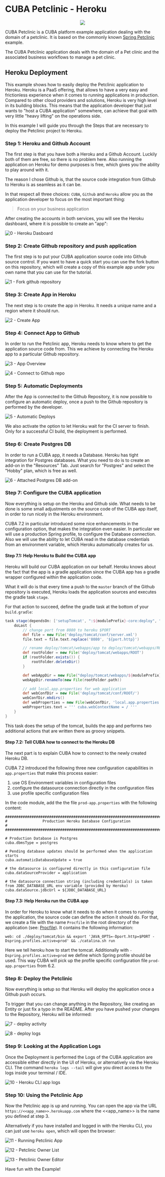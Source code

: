 # CUBA Petclinic - Heroku

<p align="center">
  <img src="https://github.com/cuba-platform/cuba-petclinic/blob/master/modules/web/themes/hover/branding/petclinic_logo_full.png"/>
</p>


CUBA Petclinic is a CUBA platform example application dealing with the domain of a petclinic. It is based on the commonly known [Spring Petclinic](https://github.com/spring-projects/spring-petclinic) example.

The CUBA Petclinic application deals with the domain of a Pet clinic and the associated business workflows to manage a pet clinic.

## Heroku Deployment

This example shows how to easily deploy the Petclinic application to Heroku. Heroku is a PaaS offering, that allows to
have a very easy and frictionless experience when it comes to running applications in production. Compared to other
cloud providers and solutions, Heroku is very high level in its building blocks. This means that the application developer
that just wants to "host a CUBA application" somewhere, can achieve that goal with very little "heavy lifting" on the 
operations side.

In this example I will guide you through the Steps that are necessary to deploy the Petclinic project to Heroku.

### Step 1: Heroku and Github Account

The first step is that you have both a Heroku and a Github Account. Luckily both of them are free, so there is no problem here.
Also running the application on Heroku for demo purposes is free, which gives you the ability to play around with it.

The reason I chose Github is, that the source code integration from Github to Heroku is as seamless as it can be. 

In that respect all three choices: `CUBA`, `Github` and `Heroku` allow you as the application developer to focus on the most 
important thing: 

> Focus on your business application

After creating the accounts in both services, you will see the Heroku dashboard, where it is possible to create an "app":

![0 - Heroku Dasboard](img/0-heroku-empty-dashboard.png)

### Step 2: Create Github repository and push application

The first step is to put your CUBA application source code into Github source control. If you want to have a quick start
you can use the fork button on this repository, which will create a copy of this example app under you own name that
you can use for the tutorial. 

![1 - Fork github repository](img/1-fork-github-repository.png)

### Step 3: Create App in Heroku

The next step is to create the app in Heroku. It needs a unique name and a region where it should run.

![2 - Create App](img/2-create-app.png)

### Step 4: Connect App to Github

In order to run the Petclinic app, Heroku needs to know where to get the application source code from. This we achieve
by connecting the Heroku app to a particular Github repository.

![3 - App Overview](img/3-app-overview.png)

![4 - Connect to Github repo](img/4-connect-to-github-search-repo.png)

### Step 5: Automatic Deployments

After the App is connected to the Github Repository, it is now possible to configure an automatic deploy, once
a push to the Github repository is performed by the developer.

![5 - Automatic Deploys](img/5-automatic-deploys.png)

We also activate the option to let Heroku wait for the CI server to finish. Only for a successful CI build, the deployment
is performed.

### Step 6: Create Postgres DB

In order to run a CUBA app, it needs a Database. Heroku has tight integration for Postgres databases. What you need to do
is to create an add-on in the "Resources" Tab. Just search for "Postgres" and select the "Hobby" plan, which is free as well.

![6 - Attached Postgres DB add-on](img/6-attached-postgres-db-addon.png)
  

### Step 7: Configure the CUBA application

Now everything is setup on the Heroku and Github side. What needs to be done is some small adjustments on the source code
of the CUBA app itself, in order to run nicely in the Heroku environment. 

CUBA 7.2 in particular introduced some nice enhancements in the configuration option, that makes the integration even easier. 
In particular we will use a production Spring profile, to configure the Database connection. 
Also we will use the ability to let CUBA read in the database credentials from an environment variable, which Heroku automatically
creates for us. 

#### Step 7.1: Help Heroku to Build the CUBA app

Heroku will build our CUBA application on our behalf. Heroku knows about the fact that the app is a gradle application since
the CUBA app has a gradle wrapper configured within the application code.

What it will do is that every time a push to the `master` branch of the Github repository is executed, Heroku loads
the application sources and executes the gradle task `stage`.

For that action to succeed, define the gradle task at the bottom of your `build.gradle`:

```groovy
task stage(dependsOn: ['setupTomcat', ":${modulePrefix}-core:deploy", ":${modulePrefix}-web:deploy"]) {
    doLast {
        // change port from 8080 to heroku $PORT
        def file = new File('deploy/tomcat/conf/server.xml')
        file.text = file.text.replace('8080', '${port.http}')

        // rename deploy/tomcat/webapps/app to deploy/tomcat/webapps/ROOT
        def rootFolder = new File('deploy/tomcat/webapps/ROOT')
        if (rootFolder.exists()) {
            rootFolder.deleteDir()
        }

        def webAppDir = new File("deploy/tomcat/webapps/${modulePrefix}")
        webAppDir.renameTo(new File(rootFolder.path))

        // add local.app.properties for web application
        def webConfDir = new File('deploy/tomcat/conf/ROOT/')
        webConfDir.mkdirs()
        def webProperties = new File(webConfDir, 'local.app.properties')
        webProperties.text = ''' cuba.webContextName = / '''
    }
}
```

This task does the setup of the tomcat, builds the app and performs two additional actions that are written there as
groovy snippets.

#### Step 7.2: Tell CUBA how to connect to the Heroku DB

The next part is to explain CUBA how to connect to the newly created Heroku DB.

CUBA 7.2 introduced the following three new configuration capabilities in  `app.properties` that make this process easier:

1. use OS Environment variables in configuration files
2. configure the datasource connection directly in the configuration files
3. use profile specific configuration files

In the code module, add the the file `prod-app.properties` with the following content:

```properties
###############################################################################
#                Production Heroku Database Configuration                     #
###############################################################################

# Production Database is Postgres
cuba.dbmsType = postgres

# Pending database updates should be performed when the application starts
cuba.automaticDatabaseUpdate = true

# the datasource is configured directly in this configuration file
cuba.dataSourceProvider = application

# the datasource connection string (including credentials) is taken from JDBC_DATABASE_URL env variable (provided by Heroku)
cuba.dataSource.jdbcUrl = ${JDBC_DATABASE_URL}
```


#### Step 7.3: Help Heroku run the CUBA app

In order for Heroku to know what it needs to do when it comes to running the application, the source code can define
the action it should do. For that, we create a file with the name `Procfile` in the root directory of the application 
(see: [Procfile](Procfile)). It contains the following information:

```
web: cd ./deploy/tomcat/bin && export 'JAVA_OPTS=-Dport.http=$PORT -Dspring.profiles.active=prod' && ./catalina.sh run
```
Here we tell heroku how to start the tomcat. Additionally with `-Dspring.profiles.active=prod` we define which Spring
profile should be used. This way CUBA will pick up the profile specific configuration file `prod-app.properties` from 6.2.

### Step 8: Deploy the Petclinic

Now everything is setup so that Heroku will deploy the application once a Github push occurs.

To trigger that you can change anything in the Repository, like creating an Entity or just fix a typo in the README.
After you have pushed your changes to the Repository, Heroku will be informed:

![7 - deploy activity](img/7-deploy-activity.png)


![8 - deploy logs](img/8-deploy-logs.png)

### Step 9: Looking at the Application Logs

Once the Deployment is performed the Logs of the CUBA application are accessible either directly in the UI of Heroku,
or alternatively via the Heroku CLI. The command `heroku logs --tail` will give you direct access to the logs inside your
terminal / IDE.

![10 - Heroku CLI app logs](img/10-heroku-cli-app-logs.png)

### Step 10: Using the Petclinic App

Now the Petclinic app is up and running. You can open the app via the URL `https://<<app_name>>.herokuapp.com` where the <<app_name>> is the
name you defined at step 3.

Alternatively if you have installed and logged in with the Heroku CLI, you can just use `heroku open`, which will open the browser:


![11 - Running Petclinic App](img/11-running-petclinic-app.png)

![12 - Petclinic Owner List](img/12-owner-list.png)

![13 - Petclinic Owner Editor](img/13-owner-editor.png)


Have fun with the Example!